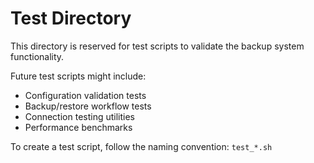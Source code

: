 # Test Directory

This directory is reserved for test scripts to validate the backup system functionality.

Future test scripts might include:
- Configuration validation tests
- Backup/restore workflow tests  
- Connection testing utilities
- Performance benchmarks

To create a test script, follow the naming convention: `test_*.sh`
